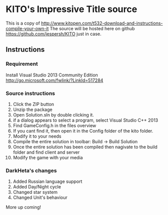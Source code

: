 KITO's Impressive Title source
====================
This is a copy of http://www.kitopen.com/t532-download-and-instructions-compile-your-own-it
The source will be hosted here on github https://github.com/jespersh/KITO just in case.

Instructions
---------------------

### Requirement
Install Visual Studio 2013 Community Edition
http://go.microsoft.com/fwlink/?LinkId=517284

### Source instructions
1. Click the ZIP button
2. Unzip the package
3. Open Solution.sln by double clicking it.
 1. if a dialog appears to select a program, select Visual Studio C++ 2013
4. Find GameConfig.h in the files overview
 1. If you cant find it, then open it in the Config folder of the kito folder.
5. Modify it to your needs
6. Compile the entire solution in toolbar: Build -> Build Solution
7. Once the entire solution has been compiled then nagivate to the build folder and find client and server
8. Modify the game with your media

### DarkHeta's changes
1. Added Russian language support
2. Added Day/Night cycle
3. Changed star system
4. Changed Unit's behaviour

More up coming!
